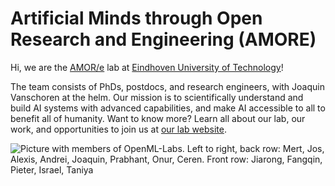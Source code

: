 # Artificial Minds through Open Research and Engineering (AMORE)

Hi, we are the [AMOR/e](https://amore-labs.github.io) lab at [Eindhoven University of Technology](https://www.tue.nl/en/)!

The team consists of PhDs, postdocs, and research engineers, with Joaquin Vanschoren at the helm. Our mission is to scientifically understand and build AI systems with advanced capabilities, and make AI accessible to all to benefit all of humanity. Want to know more? Learn all about our lab, our work, and opportunities to join us at [our lab website](https://openml-labs.github.io).

![Picture with members of OpenML-Labs. Left to right, back row: Mert, Jos, Alexis, Andrei, Joaquin, Prabhant, Onur, Ceren. Front row: Jiarong, Fangqin, Pieter, Israel, Taniya](https://openml-labs.github.io/website/images/group_image2.webp)

